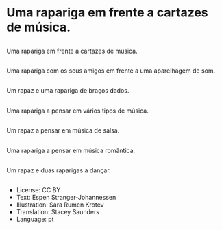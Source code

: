 # Uma rapariga em frente a cartazes de música.

##
Uma rapariga em frente a cartazes de música.

##
Uma rapariga com os seus amigos em frente a uma aparelhagem de som.

##
Um rapaz e uma rapariga de braços dados.

##
Uma rapariga a pensar em vários tipos de música.

##
Um rapaz a pensar em música de salsa.

##
Uma rapariga a pensar em música romântica.

##
Um rapaz e duas raparigas a dançar.

##
* License: CC BY
* Text: Espen Stranger-Johannessen
* Illustration: Sara Rumen Krotev
* Translation: Stacey Saunders
* Language: pt
